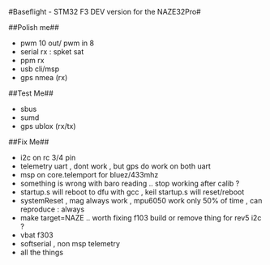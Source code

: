 #Baseflight - STM32 F3 DEV version for the NAZE32Pro#


##Polish me##
* pwm 10 out/ pwm in 8
* serial rx : spket sat
* ppm rx
* usb cli/msp
* gps nmea (rx) 



##Test Me##
* sbus 
* sumd
* gps ublox (rx/tx)


##Fix Me##
* i2c on rc 3/4 pin 
* telemetry uart , dont work , but gps do work on both uart
* msp on core.telemport for bluez/433mhz
* something is wrong with baro reading .. stop working after calib ? 
* startup.s will reboot to dfu with gcc , keil startup.s  will reset/reboot
* systemReset , mag always work , mpu6050 work only 50% of time , can reproduce : always
* make target=NAZE  .. worth fixing f103 build or remove thing for rev5 i2c ?
* vbat f303
* softserial , non msp telemetry
* all the things
